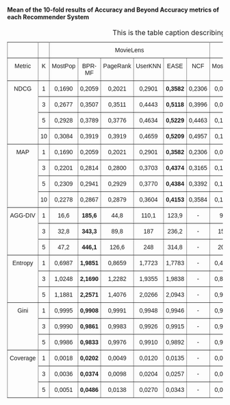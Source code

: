#### Mean of the 10-fold results of Accuracy and Beyond Accuracy metrics of each Recommender System

<style type="text/css">
.tg  {border-collapse:collapse;border-spacing:0;}
.tg td{border-color:black;border-style:solid;border-width:1px;font-family:Arial, sans-serif;font-size:14px;
  overflow:hidden;padding:10px 5px;word-break:normal;}
.tg th{border-color:black;border-style:solid;border-width:1px;font-family:Arial, sans-serif;font-size:14px;
  font-weight:normal;overflow:hidden;padding:10px 5px;word-break:normal;}
.tg .tg-c3ow{border-color:inherit;text-align:center;vertical-align:top}
.tg .tg-7btt{border-color:inherit;font-weight:bold;text-align:center;vertical-align:top}
</style>
<table class="tg"><thead>
  <caption>This is the table caption describing the contents</caption>
  <tr>
    <th class="tg-c3ow"></th>
    <th class="tg-c3ow"></th>
    <th class="tg-c3ow" colspan="6">MovieLens</th>
    <th class="tg-c3ow" colspan="6">LastFM</th>
  </tr></thead>
<tbody>
  <tr>
    <td class="tg-c3ow">Metric</td>
    <td class="tg-c3ow">K</td>
    <td class="tg-c3ow">MostPop</td>
    <td class="tg-c3ow">BPR-MF</td>
    <td class="tg-c3ow">PageRank</td>
    <td class="tg-c3ow">UserKNN</td>
    <td class="tg-c3ow">EASE</td>
    <td class="tg-c3ow">NCF</td>
    <td class="tg-c3ow">MostPop</td>
    <td class="tg-c3ow">BPRMF</td>
    <td class="tg-c3ow">PageRank</td>
    <td class="tg-c3ow">UserKNN</td>
    <td class="tg-c3ow">EASE</td>
    <td class="tg-c3ow">NCF</td>
  </tr>
  <tr>
    <td class="tg-c3ow" rowspan="4">NDCG</td>
    <td class="tg-c3ow">1</td>
    <td class="tg-c3ow">0,1690</td>
    <td class="tg-c3ow">0,2059</td>
    <td class="tg-c3ow">0,2021</td>
    <td class="tg-c3ow">0,2901</td>
    <td class="tg-7btt">0,3582</td>
    <td class="tg-c3ow">0,2306</td>
    <td class="tg-c3ow">0,0706</td>
    <td class="tg-c3ow">0,1404</td>
    <td class="tg-c3ow">0,1550</td>
    <td class="tg-c3ow">0,2252</td>
    <td class="tg-7btt">0,2407</td>
    <td class="tg-c3ow">0,1672</td>
  </tr>
  <tr>
    <td class="tg-c3ow">3</td>
    <td class="tg-c3ow">0,2677</td>
    <td class="tg-c3ow">0,3507</td>
    <td class="tg-c3ow">0,3511</td>
    <td class="tg-c3ow">0,4443</td>
    <td class="tg-7btt">0,5118</td>
    <td class="tg-c3ow">0,3996</td>
    <td class="tg-c3ow">0,0990</td>
    <td class="tg-c3ow">0,1885</td>
    <td class="tg-c3ow">0,1989</td>
    <td class="tg-c3ow">0,2847</td>
    <td class="tg-7btt">0,2988</td>
    <td class="tg-c3ow">0,2350</td>
  </tr>
  <tr>
    <td class="tg-c3ow">5</td>
    <td class="tg-c3ow">0,2928</td>
    <td class="tg-c3ow">0,3789</td>
    <td class="tg-c3ow">0,3776</td>
    <td class="tg-c3ow">0,4634</td>
    <td class="tg-7btt">0,5229</td>
    <td class="tg-c3ow">0,4463</td>
    <td class="tg-c3ow">0,1062</td>
    <td class="tg-c3ow">0,1986</td>
    <td class="tg-c3ow">0,2078</td>
    <td class="tg-c3ow">0,2942</td>
    <td class="tg-7btt">0,3090</td>
    <td class="tg-c3ow">0,2544</td>
  </tr>
  <tr>
    <td class="tg-c3ow">10</td>
    <td class="tg-c3ow">0,3084</td>
    <td class="tg-c3ow">0,3919</td>
    <td class="tg-c3ow">0,3919</td>
    <td class="tg-c3ow">0,4659</td>
    <td class="tg-7btt">0,5209</td>
    <td class="tg-c3ow">0,4957</td>
    <td class="tg-c3ow">0,1100</td>
    <td class="tg-c3ow">0,2014</td>
    <td class="tg-c3ow">0,2098</td>
    <td class="tg-c3ow">0,2903</td>
    <td class="tg-7btt">0,3033</td>
    <td class="tg-c3ow">0,2695</td>
  </tr>
  <tr>
    <td class="tg-c3ow" rowspan="4">MAP</td>
    <td class="tg-c3ow">1</td>
    <td class="tg-c3ow">0,1690</td>
    <td class="tg-c3ow">0,2059</td>
    <td class="tg-c3ow">0,2021</td>
    <td class="tg-c3ow">0,2901</td>
    <td class="tg-7btt">0,3582</td>
    <td class="tg-c3ow">0,2306</td>
    <td class="tg-c3ow">0,0706</td>
    <td class="tg-c3ow">0,1404</td>
    <td class="tg-c3ow">0,1550</td>
    <td class="tg-c3ow">0,2252</td>
    <td class="tg-7btt">0,2407</td>
    <td class="tg-c3ow">0,1672</td>
  </tr>
  <tr>
    <td class="tg-c3ow">3</td>
    <td class="tg-c3ow">0,2201</td>
    <td class="tg-c3ow">0,2814</td>
    <td class="tg-c3ow">0,2800</td>
    <td class="tg-c3ow">0,3703</td>
    <td class="tg-7btt">0,4374</td>
    <td class="tg-c3ow">0,3165</td>
    <td class="tg-c3ow">0,1261</td>
    <td class="tg-c3ow">0,2343</td>
    <td class="tg-c3ow">0,2411</td>
    <td class="tg-c3ow">0,3412</td>
    <td class="tg-7btt">0,3546</td>
    <td class="tg-c3ow">0,3006</td>
  </tr>
  <tr>
    <td class="tg-c3ow">5</td>
    <td class="tg-c3ow">0,2309</td>
    <td class="tg-c3ow">0,2941</td>
    <td class="tg-c3ow">0,2929</td>
    <td class="tg-c3ow">0,3770</td>
    <td class="tg-7btt">0,4384</td>
    <td class="tg-c3ow">0,3392</td>
    <td class="tg-c3ow">0,1417</td>
    <td class="tg-c3ow">0,2571</td>
    <td class="tg-c3ow">0,2615</td>
    <td class="tg-c3ow">0,3654</td>
    <td class="tg-7btt">0,3807</td>
    <td class="tg-c3ow">0,3404</td>
  </tr>
  <tr>
    <td class="tg-c3ow">10</td>
    <td class="tg-c3ow">0,2278</td>
    <td class="tg-c3ow">0,2867</td>
    <td class="tg-c3ow">0,2879</td>
    <td class="tg-c3ow">0,3604</td>
    <td class="tg-7btt">0,4153</td>
    <td class="tg-c3ow">0,3584</td>
    <td class="tg-c3ow">0,1600</td>
    <td class="tg-c3ow">0,2783</td>
    <td class="tg-c3ow">0,2807</td>
    <td class="tg-c3ow">0,3821</td>
    <td class="tg-7btt">0,3965</td>
    <td class="tg-c3ow">0,3793</td>
  </tr>
  <tr>
    <td class="tg-c3ow" rowspan="3">AGG-DIV</td>
    <td class="tg-c3ow">1</td>
    <td class="tg-c3ow">16,6</td>
    <td class="tg-7btt">185,6</td>
    <td class="tg-c3ow">44,8</td>
    <td class="tg-c3ow">110,1</td>
    <td class="tg-c3ow">123,9</td>
    <td class="tg-c3ow">-</td>
    <td class="tg-c3ow">9,2</td>
    <td class="tg-7btt">184,6</td>
    <td class="tg-c3ow">60,5</td>
    <td class="tg-c3ow">155,5</td>
    <td class="tg-c3ow">132,8</td>
    <td class="tg-c3ow">-</td>
  </tr>
  <tr>
    <td class="tg-c3ow">3</td>
    <td class="tg-c3ow">32,8</td>
    <td class="tg-7btt">343,3</td>
    <td class="tg-c3ow">89,8</td>
    <td class="tg-c3ow">187</td>
    <td class="tg-c3ow">236,2</td>
    <td class="tg-c3ow">-</td>
    <td class="tg-c3ow">15,1</td>
    <td class="tg-7btt">314,6</td>
    <td class="tg-c3ow">125,1</td>
    <td class="tg-c3ow">294,6</td>
    <td class="tg-c3ow">266,6</td>
    <td class="tg-c3ow">-</td>
  </tr>
  <tr>
    <td class="tg-c3ow">5</td>
    <td class="tg-c3ow">47,2</td>
    <td class="tg-7btt">446,1</td>
    <td class="tg-c3ow">126,6</td>
    <td class="tg-c3ow">248</td>
    <td class="tg-c3ow">314,8</td>
    <td class="tg-c3ow">-</td>
    <td class="tg-c3ow">20,9</td>
    <td class="tg-7btt">402,6</td>
    <td class="tg-c3ow">179,7</td>
    <td class="tg-c3ow">400</td>
    <td class="tg-c3ow">375,4</td>
    <td class="tg-c3ow">-</td>
  </tr>
  <tr>
    <td class="tg-c3ow" rowspan="3">Entropy</td>
    <td class="tg-c3ow">1</td>
    <td class="tg-c3ow">0,6987</td>
    <td class="tg-7btt">1,9851</td>
    <td class="tg-c3ow">0,8659</td>
    <td class="tg-c3ow">1,7723</td>
    <td class="tg-c3ow">1,7783</td>
    <td class="tg-c3ow">-</td>
    <td class="tg-c3ow">0,4095</td>
    <td class="tg-7btt">1,7667</td>
    <td class="tg-c3ow">0,9659</td>
    <td class="tg-c3ow">1,7390</td>
    <td class="tg-c3ow">1,6393</td>
    <td class="tg-c3ow">-</td>
  </tr>
  <tr>
    <td class="tg-c3ow">3</td>
    <td class="tg-c3ow">1,0248</td>
    <td class="tg-7btt">2,1690</td>
    <td class="tg-c3ow">1,2282</td>
    <td class="tg-c3ow">1,9355</td>
    <td class="tg-c3ow">1,9838</td>
    <td class="tg-c3ow">-</td>
    <td class="tg-c3ow">0,8013</td>
    <td class="tg-7btt">1,9158</td>
    <td class="tg-c3ow">1,2481</td>
    <td class="tg-c3ow">1,9392</td>
    <td class="tg-c3ow">1,8695</td>
    <td class="tg-c3ow">-</td>
  </tr>
  <tr>
    <td class="tg-c3ow">5</td>
    <td class="tg-c3ow">1,1881</td>
    <td class="tg-7btt">2,2571</td>
    <td class="tg-c3ow">1,4076</td>
    <td class="tg-c3ow">2,0266</td>
    <td class="tg-c3ow">2,0943</td>
    <td class="tg-c3ow">-</td>
    <td class="tg-c3ow">0,9799</td>
    <td class="tg-7btt">1,9971</td>
    <td class="tg-c3ow">1,3946</td>
    <td class="tg-c3ow">2,0531</td>
    <td class="tg-c3ow">1,9898</td>
    <td class="tg-c3ow">-</td>
  </tr>
  <tr>
    <td class="tg-c3ow" rowspan="3">Gini</td>
    <td class="tg-c3ow">1</td>
    <td class="tg-c3ow">0,9995</td>
    <td class="tg-7btt">0,9908</td>
    <td class="tg-c3ow">0,9991</td>
    <td class="tg-c3ow">0,9948</td>
    <td class="tg-c3ow">0,9946</td>
    <td class="tg-c3ow">-</td>
    <td class="tg-c3ow">0,9997</td>
    <td class="tg-7btt">0,9954</td>
    <td class="tg-c3ow">0,9991</td>
    <td class="tg-c3ow">0,9960</td>
    <td class="tg-c3ow">0,9968</td>
    <td class="tg-c3ow">-</td>
  </tr>
  <tr>
    <td class="tg-c3ow">3</td>
    <td class="tg-c3ow">0,9990</td>
    <td class="tg-7btt">0,9861</td>
    <td class="tg-c3ow">0,9983</td>
    <td class="tg-c3ow">0,9926</td>
    <td class="tg-c3ow">0,9915</td>
    <td class="tg-c3ow">-</td>
    <td class="tg-c3ow">0,9994</td>
    <td class="tg-7btt">0,9938</td>
    <td class="tg-c3ow">0,9986</td>
    <td class="tg-c3ow">0,9937</td>
    <td class="tg-c3ow">0,9968</td>
    <td class="tg-c3ow">-</td>
  </tr>
  <tr>
    <td class="tg-c3ow">5</td>
    <td class="tg-c3ow">0,9986</td>
    <td class="tg-7btt">0,9833</td>
    <td class="tg-c3ow">0,9976</td>
    <td class="tg-c3ow">0,9910</td>
    <td class="tg-c3ow">0,9892</td>
    <td class="tg-c3ow">-</td>
    <td class="tg-c3ow">0,9992</td>
    <td class="tg-7btt">0,9926</td>
    <td class="tg-c3ow">0,9981</td>
    <td class="tg-c3ow">0,9919</td>
    <td class="tg-c3ow">0,9930</td>
    <td class="tg-c3ow">-</td>
  </tr>
  <tr>
    <td class="tg-c3ow" rowspan="3">Coverage</td>
    <td class="tg-c3ow">1</td>
    <td class="tg-c3ow">0,0018</td>
    <td class="tg-7btt">0,0202</td>
    <td class="tg-c3ow">0,0049</td>
    <td class="tg-c3ow">0,0120</td>
    <td class="tg-c3ow">0,0135</td>
    <td class="tg-c3ow">-</td>
    <td class="tg-c3ow">0,0008</td>
    <td class="tg-7btt">0,0167</td>
    <td class="tg-c3ow">0,0055</td>
    <td class="tg-c3ow">0,0141</td>
    <td class="tg-c3ow">0,0120</td>
    <td class="tg-c3ow">-</td>
  </tr>
  <tr>
    <td class="tg-c3ow">3</td>
    <td class="tg-c3ow">0,0036</td>
    <td class="tg-7btt">0,0374</td>
    <td class="tg-c3ow">0,0098</td>
    <td class="tg-c3ow">0,0204</td>
    <td class="tg-c3ow">0,0257</td>
    <td class="tg-c3ow">-</td>
    <td class="tg-c3ow">0,0014</td>
    <td class="tg-7btt">0,0167</td>
    <td class="tg-c3ow">0,0113</td>
    <td class="tg-c3ow">0,0267</td>
    <td class="tg-c3ow">0,0241</td>
    <td class="tg-c3ow">-</td>
  </tr>
  <tr>
    <td class="tg-c3ow">5</td>
    <td class="tg-c3ow">0,0051</td>
    <td class="tg-7btt">0,0486</td>
    <td class="tg-c3ow">0,0138</td>
    <td class="tg-c3ow">0,0270</td>
    <td class="tg-c3ow">0,0343</td>
    <td class="tg-c3ow">-</td>
    <td class="tg-c3ow">0,0019</td>
    <td class="tg-7btt">0,0364</td>
    <td class="tg-c3ow">0,0163</td>
    <td class="tg-c3ow">0,0362</td>
    <td class="tg-c3ow">0,0340</td>
    <td class="tg-c3ow">-</td>
  </tr>
</tbody></table>
 

